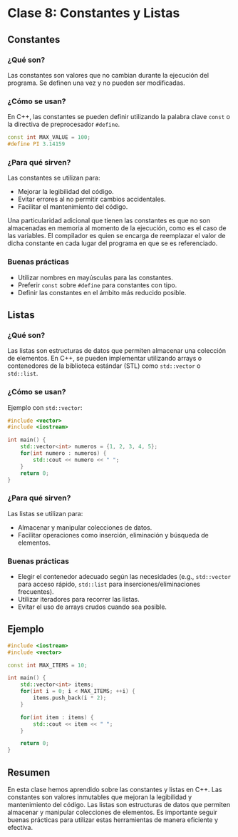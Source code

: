 # Clase 8: Constantes y Listas

## Constantes

### ¿Qué son?
Las constantes son valores que no cambian durante la ejecución del programa. Se definen una vez y no pueden ser modificadas.

### ¿Cómo se usan?
En C++, las constantes se pueden definir utilizando la palabra clave `const` o la directiva de preprocesador `#define`.

```cpp
const int MAX_VALUE = 100;
#define PI 3.14159
```

### ¿Para qué sirven?
Las constantes se utilizan para:
- Mejorar la legibilidad del código.
- Evitar errores al no permitir cambios accidentales.
- Facilitar el mantenimiento del código.

Una particularidad adicional que tienen las constantes es que no son almacenadas en memoria al momento de la ejecución, como es el caso de las variables. El compilador es quien se encarga de reemplazar el valor de dicha constante en cada lugar del programa en que se es referenciado.

### Buenas prácticas
- Utilizar nombres en mayúsculas para las constantes.
- Preferir `const` sobre `#define` para constantes con tipo.
- Definir las constantes en el ámbito más reducido posible.

## Listas

### ¿Qué son?
Las listas son estructuras de datos que permiten almacenar una colección de elementos. En C++, se pueden implementar utilizando arrays o contenedores de la biblioteca estándar (STL) como `std::vector` o `std::list`.

### ¿Cómo se usan?
Ejemplo con `std::vector`:

```cpp
#include <vector>
#include <iostream>

int main() {
    std::vector<int> numeros = {1, 2, 3, 4, 5};
    for(int numero : numeros) {
        std::cout << numero << " ";
    }
    return 0;
}
```

### ¿Para qué sirven?
Las listas se utilizan para:
- Almacenar y manipular colecciones de datos.
- Facilitar operaciones como inserción, eliminación y búsqueda de elementos.

### Buenas prácticas
- Elegir el contenedor adecuado según las necesidades (e.g., `std::vector` para acceso rápido, `std::list` para inserciones/eliminaciones frecuentes).
- Utilizar iteradores para recorrer las listas.
- Evitar el uso de arrays crudos cuando sea posible.

## Ejemplo

```cpp
#include <iostream>
#include <vector>

const int MAX_ITEMS = 10;

int main() {
    std::vector<int> items;
    for(int i = 0; i < MAX_ITEMS; ++i) {
        items.push_back(i * 2);
    }

    for(int item : items) {
        std::cout << item << " ";
    }

    return 0;
}
```

## Resumen
En esta clase hemos aprendido sobre las constantes y listas en C++. Las constantes son valores inmutables que mejoran la legibilidad y mantenimiento del código. Las listas son estructuras de datos que permiten almacenar y manipular colecciones de elementos. Es importante seguir buenas prácticas para utilizar estas herramientas de manera eficiente y efectiva.